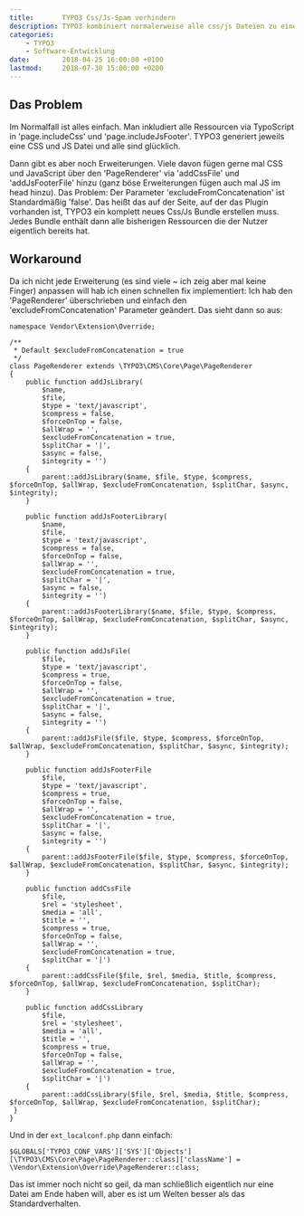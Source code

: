 ```yaml
---
title:       TYPO3 Css/Js-Spam verhindern
description: TYPO3 kombiniert normalerweise alle css/js Dateien zu einer Datei. Dies hat jedoch einen großen Hacken. 
categories:
    - TYPO3
    - Software-Entwicklung
date:        2018-04-25 16:00:00 +0100
lastmod:     2018-07-30 15:00:00 +0200
---
```


## Das Problem

Im Normalfall ist alles einfach. Man inkludiert alle Ressourcen via TypoScript in 'page.includeCss' und 'page.includeJsFooter'. TYPO3 generiert jeweils eine CSS und JS Datei und alle sind glücklich.

Dann gibt es aber noch Erweiterungen. Viele davon fügen gerne mal CSS und JavaScript über den 'PageRenderer' via 'addCssFile' und 'addJsFooterFile' hinzu (ganz böse Erweiterungen fügen auch mal JS im head hinzu).
Das Problem: Der Parameter 'excludeFromConcatenation' ist Standardmäßig 'false'.
Das heißt das auf der Seite, auf der das Plugin vorhanden ist, TYPO3 ein komplett neues Css/Js Bundle erstellen muss. Jedes Bundle enthält dann alle bisherigen Ressourcen die der Nutzer eigentlich bereits hat.

## Workaround

Da ich nicht jede Erweiterung (es sind viele ~ ich zeig aber mal keine Finger) anpassen will hab ich einen schnellen fix implementiert: Ich hab den 'PageRenderer' überschrieben und einfach den 'excludeFromConcatenation' Parameter geändert. Das sieht dann so aus:

```php?start_inline=true
namespace Vendor\Extension\Override;

/**
 * Default $excludeFromConcatenation = true
 */
class PageRenderer extends \TYPO3\CMS\Core\Page\PageRenderer
{
    public function addJsLibrary(
        $name,
        $file,
        $type = 'text/javascript',
        $compress = false,
        $forceOnTop = false,
        $allWrap = '',
        $excludeFromConcatenation = true,
        $splitChar = '|',
        $async = false,
        $integrity = '')
    {
        parent::addJsLibrary($name, $file, $type, $compress, $forceOnTop, $allWrap, $excludeFromConcatenation, $splitChar, $async, $integrity);
    }

    public function addJsFooterLibrary(
        $name,
        $file,
        $type = 'text/javascript',
        $compress = false,
        $forceOnTop = false,
        $allWrap = '',
        $excludeFromConcatenation = true,
        $splitChar = '|',
        $async = false,
        $integrity = '')
    {
        parent::addJsFooterLibrary($name, $file, $type, $compress, $forceOnTop, $allWrap, $excludeFromConcatenation, $splitChar, $async, $integrity);
    }

    public function addJsFile(
        $file,
        $type = 'text/javascript',
        $compress = true,
        $forceOnTop = false,
        $allWrap = '',
        $excludeFromConcatenation = true,
        $splitChar = '|',
        $async = false,
        $integrity = '')
    {
        parent::addJsFile($file, $type, $compress, $forceOnTop, $allWrap, $excludeFromConcatenation, $splitChar, $async, $integrity);
    }

    public function addJsFooterFile
        $file,
        $type = 'text/javascript',
        $compress = true,
        $forceOnTop = false,
        $allWrap = '',
        $excludeFromConcatenation = true,
        $splitChar = '|',
        $async = false,
        $integrity = '')
    {
        parent::addJsFooterFile($file, $type, $compress, $forceOnTop, $allWrap, $excludeFromConcatenation, $splitChar, $async, $integrity);
    }

    public function addCssFile
        $file,
        $rel = 'stylesheet',
        $media = 'all',
        $title = '',
        $compress = true,
        $forceOnTop = false,
        $allWrap = '',
        $excludeFromConcatenation = true,
        $splitChar = '|')
    {
        parent::addCssFile($file, $rel, $media, $title, $compress, $forceOnTop, $allWrap, $excludeFromConcatenation, $splitChar);
    }

    public function addCssLibrary
        $file,
        $rel = 'stylesheet',
        $media = 'all',
        $title = '',
        $compress = true,
        $forceOnTop = false,
        $allWrap = '',
        $excludeFromConcatenation = true,
        $splitChar = '|')
    {
        parent::addCssLibrary($file, $rel, $media, $title, $compress, $forceOnTop, $allWrap, $excludeFromConcatenation, $splitChar);
 }
}
```

Und in der `ext_localconf.php` dann einfach:

```php?start_inline=true
$GLOBALS['TYPO3_CONF_VARS']['SYS']['Objects'][\TYPO3\CMS\Core\Page\PageRenderer::class]['className'] = \Vendor\Extension\Override\PageRenderer::class;
```

Das ist immer noch nicht so geil, da man schließlich eigentlich nur eine Datei am Ende haben will, aber es ist um Welten besser als das Standardverhalten. 